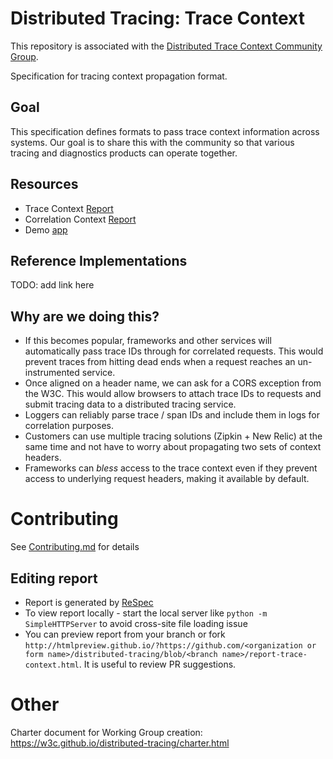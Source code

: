 # Distributed Tracing: Trace Context

This repository is associated with the [Distributed Trace Context Community Group](https://www.w3.org/community/trace-context/).

Specification for tracing context propagation format.

## Goal

This specification defines formats to pass trace context information across systems. Our goal is 
to share this with the community so that various tracing and diagnostics products can operate 
together.

## Resources

- Trace Context [Report](https://w3c.github.io/distributed-tracing/report-trace-context.html)
- Correlation Context [Report](https://w3c.github.io/distributed-tracing/report-correlation-context.html)
- Demo [app](https://w3c.github.io/distributed-tracing/try-it.html)

## Reference Implementations

TODO: add link here

## Why are we doing this?

* If this becomes popular, frameworks and other services will automatically pass trace IDs 
through for correlated requests. This would prevent traces from hitting dead ends when a request 
reaches an un-instrumented service.
* Once aligned on a header name, we can ask for a CORS exception from the W3C. This would allow 
browsers to attach trace IDs to requests and submit tracing data to a distributed tracing service.
* Loggers can reliably parse trace / span IDs and include them in logs for correlation purposes.
* Customers can use multiple tracing solutions (Zipkin + New Relic) at the same time and not have
 to worry about propagating two sets of context headers.
* Frameworks can *bless* access to the trace context even if they prevent access to underlying 
request headers, making it available by default.

# Contributing

See [Contributing.md](CONTRIBUTING.md) for details

## Editing report

- Report is generated by [ReSpec](https://github.com/w3c/respec/wiki)
- To view report locally - start the local server like `python -m SimpleHTTPServer` to avoid cross-site file loading issue
- You can preview report from your branch or fork `http://htmlpreview.github.io/?https://github.com/<organization or form name>/distributed-tracing/blob/<branch name>/report-trace-context.html`. It is useful to review PR suggestions.

# Other

Charter document for Working Group creation: https://w3c.github.io/distributed-tracing/charter.html